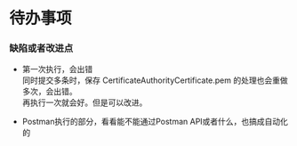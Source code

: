 # 待办事项



### 缺陷或者改进点

+ 第一次执行，会出错  
同时提交多条时，保存 CertificateAuthorityCertificate.pem 的处理也会重做多次，会出错。  
再执行一次就会好。但是可以改进。


+ Postman执行的部分，看看能不能通过Postman API或者什么，也搞成自动化的


